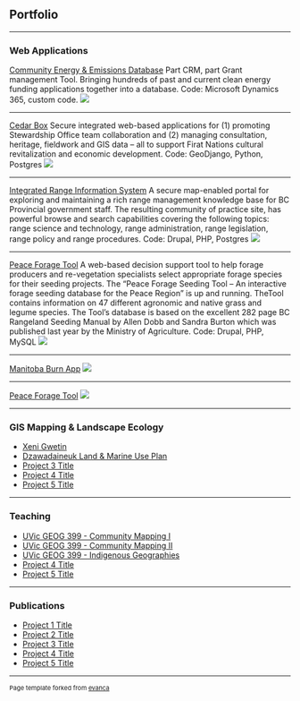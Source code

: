 ## Portfolio

---

### Web Applications

[Community Energy & Emissions Database](/sample_page)
Part CRM, part Grant management Tool. Bringing hundreds of past and current clean energy funding applications together into a database.
Code: Microsoft Dynamics 365, custom code.
<img src="images/dummy_thumbnail.jpg?raw=true"/>

---

[Cedar Box](/sample_page)
Secure integrated web-based applications for (1) promoting Stewardship Office team collaboration and (2) managing consultation, heritage, fieldwork and GIS data – all to support Firat Nations cultural revitalization and economic development.
Code: GeoDjango, Python, Postgres
<img src="images/dummy_thumbnail.jpg?raw=true"/>

---
[Integrated Range Information System](/pdf/sample_presentation.pdf)
A secure map-enabled portal for exploring and maintaining a rich range management knowledge base for BC Provincial government staff. The resulting community of practice site, has powerful browse and search capabilities covering the following topics: range science and technology, range administration, range legislation, range policy and range procedures. 
Code: Drupal, PHP, Postgres
<img src="images/dummy_thumbnail.jpg?raw=true"/>

---
[Peace Forage Tool](http://example.com/)
A web-based decision support tool to help forage producers and re-vegetation specialists select appropriate forage species for their seeding projects. The “Peace Forage Seeding Tool – An interactive forage seeding database for the Peace Region” is up and running. TheTool contains information on 47 different agronomic and native grass and legume species. The Tool’s database is based on the excellent 282 page BC Rangeland Seeding Manual by Allen Dobb and Sandra Burton which was published last year by the Ministry of Agriculture.
Code: Drupal, PHP, MySQL
<img src="images/dummy_thumbnail.jpg?raw=true"/>

---
[Manitoba Burn App](http://example.com/)
<img src="images/dummy_thumbnail.jpg?raw=true"/>

---
[Peace Forage Tool](http://example.com/)
<img src="images/dummy_thumbnail.jpg?raw=true"/>

---

### GIS Mapping & Landscape Ecology

- [Xeni Gwetin](http://example.com/)
- [Dzawadaineuk Land & Marine Use Plan](http://example.com/)
- [Project 3 Title](http://example.com/)
- [Project 4 Title](http://example.com/)
- [Project 5 Title](http://example.com/)

---

### Teaching

- [UVic GEOG 399 - Community Mapping I](http://example.com/)
- [UVic GEOG 399 - Community Mapping II](http://example.com/)
- [UVic GEOG 399 - Indigenous Geographies](http://example.com/)
- [Project 4 Title](http://example.com/)
- [Project 5 Title](http://example.com/)

---

### Publications

- [Project 1 Title](http://example.com/)
- [Project 2 Title](http://example.com/)
- [Project 3 Title](http://example.com/)
- [Project 4 Title](http://example.com/)
- [Project 5 Title](http://example.com/)

---
<p style="font-size:11px">Page template forked from <a href="https://github.com/evanca/quick-portfolio">evanca</a></p>
<!-- Remove above link if you don't want to attibute -->
